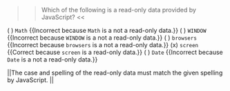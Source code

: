 >>Which of the following is a read-only data provided by JavaScript? <<

( ) `Math` {{Incorrect because `Math` is a not a read-only data.}}
( ) `WINDOW` {{Incorrect because `WINDOW` is a not a read-only data.}}
( ) `browsers` {{Incorrect because `browsers` is a not a read-only data.}}
(x) `screen` {{Correct because `screen` is a read-only data.}}
( ) `Date` {{Incorrect because `Date` is a not a read-only data.}}

||The case and spelling of the read-only data must match the given spelling by JavaScript. ||